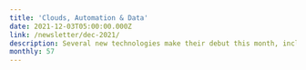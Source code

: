 ```yaml
---
title: 'Clouds, Automation & Data'
date: 2021-12-03T05:00:00.000Z
link: /newsletter/dec-2021/
description: Several new technologies make their debut this month, including the HPE Cray AI Development Environment and the Data Services Cloud Console public REST API for Data Ops Management.
monthly: 57
---
```

